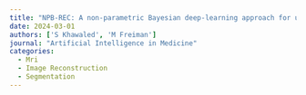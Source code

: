 ```yaml
---
title: "NPB-REC: A non-parametric Bayesian deep-learning approach for undersampled MRI reconstruction with uncertainty estimation"
date: 2024-03-01
authors: ['S Khawaled', 'M Freiman']
journal: "Artificial Intelligence in Medicine"
categories: 
  - Mri
  - Image Reconstruction
  - Segmentation
---
```

    